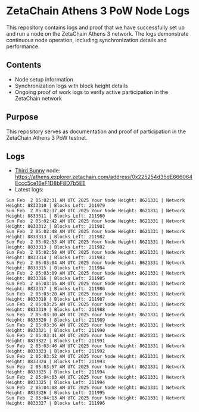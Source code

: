 # ZetaChain Athens 3 PoW Node Logs
This repository contains logs and proof that we have successfully set up and run a node on the ZetaChain Athens 3 network. The logs demonstrate continuous node operation, including synchronization details and performance.

## Contents
- Node setup information
- Synchronization logs with block height details
- Ongoing proof of work logs to verify active participation in the ZetaChain network

## Purpose
This repository serves as documentation and proof of participation in the ZetaChain Athens 3 PoW testnet.

## Logs

- [Third Bunny](https://thirdbunny.xyz/) node: https://athens.explorer.zetachain.com/address/0x225254d35dE666064Eccc5ce16eF1D8bF8D7b5EE
- Latest logs:
```
Sun Feb  2 05:02:31 AM UTC 2025 Your Node Height: 8621331 | Network Height: 8833310 | Blocks Left: 211979
Sun Feb  2 05:02:37 AM UTC 2025 Your Node Height: 8621331 | Network Height: 8833311 | Blocks Left: 211980
Sun Feb  2 05:02:42 AM UTC 2025 Your Node Height: 8621331 | Network Height: 8833312 | Blocks Left: 211981
Sun Feb  2 05:02:48 AM UTC 2025 Your Node Height: 8621331 | Network Height: 8833313 | Blocks Left: 211982
Sun Feb  2 05:02:53 AM UTC 2025 Your Node Height: 8621331 | Network Height: 8833313 | Blocks Left: 211982
Sun Feb  2 05:02:58 AM UTC 2025 Your Node Height: 8621331 | Network Height: 8833314 | Blocks Left: 211983
Sun Feb  2 05:03:04 AM UTC 2025 Your Node Height: 8621331 | Network Height: 8833315 | Blocks Left: 211984
Sun Feb  2 05:03:09 AM UTC 2025 Your Node Height: 8621331 | Network Height: 8833316 | Blocks Left: 211985
Sun Feb  2 05:03:15 AM UTC 2025 Your Node Height: 8621331 | Network Height: 8833317 | Blocks Left: 211986
Sun Feb  2 05:03:20 AM UTC 2025 Your Node Height: 8621331 | Network Height: 8833318 | Blocks Left: 211987
Sun Feb  2 05:03:25 AM UTC 2025 Your Node Height: 8621331 | Network Height: 8833319 | Blocks Left: 211988
Sun Feb  2 05:03:30 AM UTC 2025 Your Node Height: 8621331 | Network Height: 8833320 | Blocks Left: 211989
Sun Feb  2 05:03:36 AM UTC 2025 Your Node Height: 8621331 | Network Height: 8833321 | Blocks Left: 211990
Sun Feb  2 05:03:41 AM UTC 2025 Your Node Height: 8621331 | Network Height: 8833322 | Blocks Left: 211991
Sun Feb  2 05:03:46 AM UTC 2025 Your Node Height: 8621331 | Network Height: 8833323 | Blocks Left: 211992
Sun Feb  2 05:03:52 AM UTC 2025 Your Node Height: 8621331 | Network Height: 8833324 | Blocks Left: 211993
Sun Feb  2 05:03:57 AM UTC 2025 Your Node Height: 8621331 | Network Height: 8833325 | Blocks Left: 211994
Sun Feb  2 05:04:03 AM UTC 2025 Your Node Height: 8621331 | Network Height: 8833325 | Blocks Left: 211994
Sun Feb  2 05:04:08 AM UTC 2025 Your Node Height: 8621331 | Network Height: 8833326 | Blocks Left: 211995
Sun Feb  2 05:04:13 AM UTC 2025 Your Node Height: 8621331 | Network Height: 8833327 | Blocks Left: 211996
```
